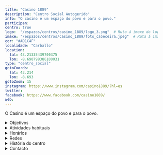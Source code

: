 ```yaml
---
title: "Casino 1889"
description: "Centro Social Autogerido"
info: "O casino é um espaço do povo e para o povo."
participan:
centro: true
logo:  "/espazos/centros/casino_1889/logo_3.png"  # Ruta á imaxe do logo
imaxe: "/espazos/centros/casino_1889/foto_cabeceira.jpeg"  # Ruta á imaxe de fondo
cor: "#AD1C4F"
localidade: "Carballo"
location:
  lat: 43.21335439700375
  lon: -8.690798386100031
type: "centro_social"
gotoCoords:
  lat: 43.214
  lon: -8.693
gotoZoom: 15
instagram: https://www.instagram.com/casino1889/?hl=es
twitter:
facebook: https://www.facebook.com/casino1889/
web:
---
```

O Casino é um espaço do povo e para o povo. 

<details>
  <summary>Objetivos</summary>
  <ul>
    <li>Objetivo 1</li>
    <li>Objetivo 2</li>
    <li>Objetivo 3</li>
  </ul>
</details>

<details>
  <summary>Atividades habituais</summary>
  <p>No Centro Social organizamos umha ampla variedade de atividades:</p>
  <ul>
    <li>Talheres</li>
    <li>Faladoiros</li>
    <li>Projeçons</li>
    <li>Juntanzas</li>
  </ul>
</details>

<details>
  <summary>Horários</summary>
  <p>Os horários habituais do centro som os seguintes:</p>
  <ul>
    <li><strong>Segundas a sextas:</strong> 16:00 - 21:00.</li>
    <li><strong>Sábados:</strong> 10:00 - 14:00 e 16:00 - 20:00.</li>
    <li><strong>Domingos:</strong> Pechado, excepto para eventos programados.</li>
  </ul>
</details>

<details>
  <summary>Redes</summary>
  <p>Conhece-nos a través de:</p>
  <ul>
    <li>Instragram</li>
    <li>Twiter/X</li>
    <li>Facebook</li>
    <li>Bluesky</li>
  </ul>
</details>

<details>
  <summary>História do centro</summary>
  <p></p>
</details>

<details>
  <summary>Contacto</summary>
  <p>Podes contatar connosco a través de:</p>
  <ul>
    <li>Email: contacto@email.com</li>
    <li>Teléfono: 111 111 111</li>
    <li>Endereço: - </li>
  </ul>
</details>